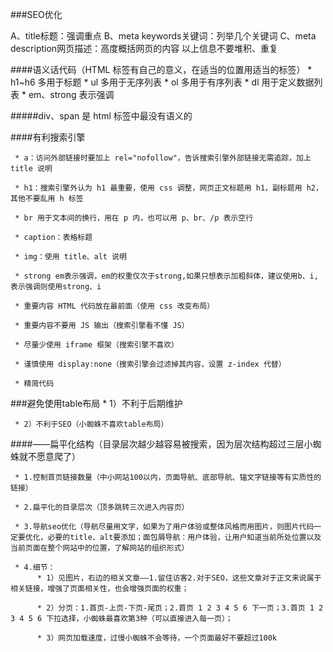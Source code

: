 ###SEO优化

A、title标题：强调重点
B、meta keywords关键词：列举几个关键词
C、meta description网页描述：高度概括网页的内容
以上信息不要堆积、重复

####语义话代码（HTML 标签有自己的意义，在适当的位置用适当的标签）
     * h1~h6 多用于标题
     * ul 多用于无序列表
     * ol 多用于有序列表
     * dl 用于定义数据列表
     * em、strong 表示强调

#####div、span 是 html 标签中最没有语义的

####有利搜索引擎

     * a：访问外部链接时要加上 rel="nofollow"，告诉搜索引擎外部链接无需追踪，加上 title 说明
     
     * h1：搜索引擎外认为 h1 最重要，使用 css 调整，网页正文标题用 h1，副标题用 h2，其他不要乱用 h 标签
     
     * br 用于文本间的换行，用在 p 内，也可以用 p、br、/p 表示空行
     
     * caption：表格标题
     
     * img：使用 title、alt 说明
     
     * strong em表示强调，em的权重仅次于strong,如果只想表示加粗斜体，建议使用b、i,表示强调则使用strong、i
     
     * 重要内容 HTML 代码放在最前面（使用 css 改变布局）
     
     * 重要内容不要用 JS 输出（搜索引擎看不懂 JS）
     
     * 尽量少使用 iframe 框架（搜索引擎不喜欢）
     
     * 谨慎使用 display:none（搜索引擎会过滤掉其内容，设置 z-index 代替）
     
     * 精简代码



###避免使用table布局
     * 1）不利于后期维护 
     
     * 2）不利于SEO（小蜘蛛不喜欢table布局）
     
####——扁平化结构（目录层次越少越容易被搜索，因为层次结构超过三层小蜘蛛就不愿意爬了）

     * 1.控制首页链接数量（中小网站100以内，页面导航、底部导航、锚文字链接等有实质性的链接）
     
     * 2.扁平化的目录层次（顶多跳转三次进入内容页）
     
     * 3.导航seo优化（导航尽量用文字，如果为了用户体验或整体风格而用图片，则图片代码一定要优化，必要的title、alt要添加；面包屑导航：用户体验，让用户知道当前所处位置以及当前页面在整个网站中的位置，了解网站的组织形式）
     
     * 4.细节：
          * 1）见图片，右边的相关文章——1.留住访客2.对于SEO，这些文章对于正文来说属于相关链接，增强了页面相关性，也会增强页面的权重；
          
          * 2）分页：1.首页-上页-下页-尾页；2.首页 1 2 3 4 5 6 下一页；3.首页 1 2 3 4 5 6 下拉选择，小蜘蛛最喜欢第3种（可以直接进入每一页）；
          
          * 3）网页加载速度，过慢小蜘蛛不会等待，一个页面最好不要超过100k

